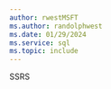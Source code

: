 ```yaml
---
author: rwestMSFT
ms.author: randolphwest
ms.date: 01/29/2024
ms.service: sql
ms.topic: include
---
```

SSRS
